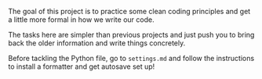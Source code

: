 The goal of this project is to practice some clean coding principles and get a little more formal in how we write our code.

The tasks here are simpler than previous projects and just push you to bring back the older information and write things concretely.

Before tackling the Python file, go to `settings.md` and follow the instructions to install a formatter and get autosave set up!